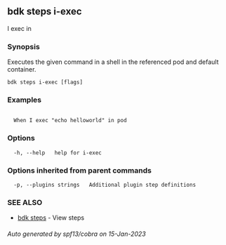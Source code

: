 ## bdk steps i-exec

I exec <command> in <reference>

### Synopsis

Executes the given command in a shell in the referenced pod and default container.

```
bdk steps i-exec [flags]
```

### Examples

```
  
  When I exec "echo helloworld" in pod

```

### Options

```
  -h, --help   help for i-exec
```

### Options inherited from parent commands

```
  -p, --plugins strings   Additional plugin step definitions
```

### SEE ALSO

* [bdk steps](bdk_steps.md)	 - View steps

###### Auto generated by spf13/cobra on 15-Jan-2023
